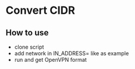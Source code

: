 Convert CIDR
=========

How to use
------------
* clone script
* add network in IN_ADDRESS= like as example 
* run and get OpenVPN format